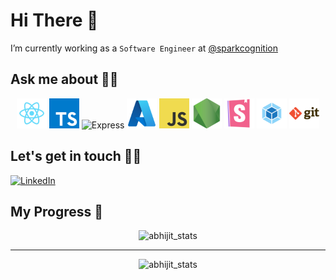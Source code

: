 # Hi There 👋

I’m currently working as a `Software Engineer` at [@sparkcognition](https://twitter.com/SparkCognition)

## Ask me about 🙋🏽

<p align="center">
    <img title="React" alt="React" width="48" height="48" src="https://raw.githubusercontent.com/github/explore/80688e429a7d4ef2fca1e82350fe8e3517d3494d/topics/react/react.png" />
    <img title="TypeScript" alt="TypeScript" width="48" height="48" src="https://raw.githubusercontent.com/github/explore/80688e429a7d4ef2fca1e82350fe8e3517d3494d/topics/typescript/typescript.png" />
    <img title="Express" alt="Express" width="48" height="48" src="https://d2eip9sf3oo6c2.cloudfront.net/tags/images/000/000/359/full/expressjslogo.png" />
    <img title="Azure" alt="Azure" width="48" height="48" src="https://raw.githubusercontent.com/github/explore/80688e429a7d4ef2fca1e82350fe8e3517d3494d/topics/azure/azure.png" />
    <img title="JavaScript" alt="JavaScript" width="48" height="48" src="https://raw.githubusercontent.com/github/explore/80688e429a7d4ef2fca1e82350fe8e3517d3494d/topics/javascript/javascript.png" />
    <img title="Node" alt="Node" width="48" height="48" src="https://raw.githubusercontent.com/github/explore/80688e429a7d4ef2fca1e82350fe8e3517d3494d/topics/nodejs/nodejs.png" />
    <img title="Storybook" alt="Storybook" width="48" height="48" src="https://raw.githubusercontent.com/github/explore/80688e429a7d4ef2fca1e82350fe8e3517d3494d/topics/storybook/storybook.png" />
    <img title="Webpack" alt="Webpack" width="48" height="48" src="https://raw.githubusercontent.com/github/explore/80688e429a7d4ef2fca1e82350fe8e3517d3494d/topics/webpack/webpack.png" />
    <img title="Git" alt="Git" width="48" height="48" src="https://raw.githubusercontent.com/github/explore/80688e429a7d4ef2fca1e82350fe8e3517d3494d/topics/git/git.png" />
</p>
  
## Let's get in touch 🤙🏽

[![LinkedIn](https://img.shields.io/badge/linkedin-%230077B5.svg?&style=for-the-badge&logo=linkedin&logoColor=white)](https://www.linkedin.com/in/raoabhijit/)

## My Progress 🚧

<p align="center">
  <img alt="abhijit_stats" src="https://streak-stats.demolab.com?user=abhijit945&theme=soft-green&hide_border=true&mode=weekly" />
</p>

---

<p align="center">
  <img alt="abhijit_stats" src="https://github-readme-stats.vercel.app/api?username=abhijit945&show_icons=true&icon_color=00a8a6&text_color=00a8a6&bg_color=ffffff&hide_title=true" />
</p>
